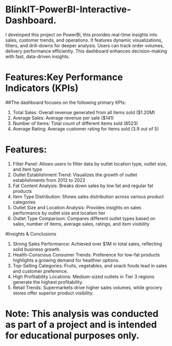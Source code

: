 # BlinkIT-PowerBI-Interactive-Dashboard.
I developed this project on PowerBI, this provides real-time insights into sales, customer trends, and operations. It features dynamic visualizations, filters, and drill-downs for deeper analysis. Users can track order volumes, delivery performance efficiently. This dashboard enhances decision-making with fast, data-driven insights.

# Features:Key Performance Indicators (KPIs)
##The dashboard focuses on the following primary KPIs:
1) Total Sales: Overall revenue generated from all items sold ($1.20M)
2) Average Sales: Average revenue per sale ($141)
3) Number of Items: Total count of different items sold (8523)
4) Average Rating: Average customer rating for items sold (3.9 out of 5)

# Features: 
1. Filter Panel: Allows users to filter data by outlet location type, outlet size, and item type
2. Outlet Establishment Trend: Visualizes the growth of outlet establishments from 2012 to 2022
3. Fat Content Analysis: Breaks down sales by low fat and regular fat products
4. Item Type Distribution: Shows sales distribution across various product categories
5. Outlet Size and Location Analysis: Provides insights on sales performance by outlet size and location tier
6. Outlet Type Comparison: Compares different outlet types based on sales, number of items, average sales, ratings, and item visibility

#Insights & Conclusions
1. Strong Sales Performance: Achieved over $1M in total sales, reflecting solid business growth.
2. Health-Conscious Consumer Trends: Preference for low-fat products highlights a growing demand for healthier options.
3. Top-Selling Categories: Fruits, vegetables, and snack foods lead in sales and customer preference.
4. High Profitability Locations: Medium-sized outlets in Tier 3 regions generate the highest profitability.
5. Retail Trends: Supermarkets drive higher sales volumes, while grocery stores offer superior product visibility.

# Note: This analysis was conducted as part of a project and is intended for educational purposes only.

